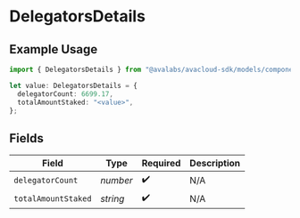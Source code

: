 # DelegatorsDetails

## Example Usage

```typescript
import { DelegatorsDetails } from "@avalabs/avacloud-sdk/models/components";

let value: DelegatorsDetails = {
  delegatorCount: 6699.17,
  totalAmountStaked: "<value>",
};
```

## Fields

| Field               | Type                | Required            | Description         |
| ------------------- | ------------------- | ------------------- | ------------------- |
| `delegatorCount`    | *number*            | :heavy_check_mark:  | N/A                 |
| `totalAmountStaked` | *string*            | :heavy_check_mark:  | N/A                 |